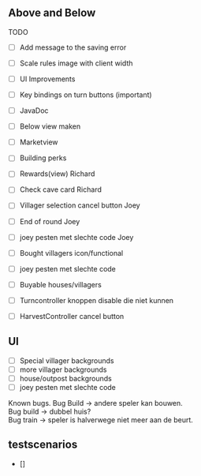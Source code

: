 ## Above and Below  

TODO
 - [ ] Add message to the saving error
 - [ ] Scale rules image with client width 
 - [ ] UI Improvements
 - [ ] Key bindings on turn buttons (important)
 - [ ] JavaDoc
 - [ ] Below view maken
 
 - [ ] Marketview

 - [ ] Building perks

 - [ ] Rewards(view) Richard
 - [ ] Check cave card Richard

 - [ ] Villager selection cancel button Joey
 - [ ] End of round Joey
 - [ ] joey pesten met slechte code Joey
 
 - [ ] Bought villagers icon/functional
 - [ ] joey pesten met slechte code


 - [ ] Buyable houses/villagers


 - [ ] Turncontroller knoppen disable die niet kunnen


 - [ ] HarvestController cancel button

## UI
 - [ ] Special villager backgrounds
 - [ ] more villager backgrounds
 - [ ] house/outpost backgrounds
 - [ ] joey pesten met slechte code

Known bugs. 
Bug Build -> andere speler kan bouwen.  
Bug build -> dubbel huis?  
Bug train -> speler is halverwege niet meer aan de beurt. 

## testscenarios
 - []
